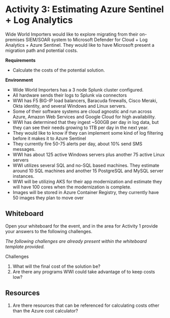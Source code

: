 # Activity 3: Estimating Azure Sentinel + Log Analytics

Wide World Importers would like to explore migrating from their on-premises SIEM/SOAR system to Microsoft Defender for Cloud + Log Analytics + Azure Sentinel.  They would like to have Microsoft present a migration path and potential costs.

**Requirements**

* Calculate the costs of the potential solution.

**Environment**

* Wide World Importers has a 3 node Splunk cluster configured.
* All hardware sends their logs to Splunk via connectors
* WWI has F5 BIG-IP load balancers, Baracuda firewalls, Cisco Meraki, Okta identity, and several Windows and Linux servers.
* Some of their software systems are cloud agnostic and run across Azure, Amazon Web Services and Google Cloud for high availability.
* WWI has determined that they ingest ~500GB per day in log data, but they can see their needs growing to 1TB per day in the next year.
* They would like to know if they can implement some kind of log filtering before it makes it to Azure Sentinel
* They currently fire 50-75 alerts per day, about 10% send SMS messages.
* WWI has about 125 active Windows servers plus another 75 active Linux servers
* WWI utilizes several SQL and no-SQL based machines.  They estimate around 10 SQL machines and another 15 PostgreSQL and MySQL server instances.
* WWI will be utilizing AKS for their app modernization and estimate they will have 100 cores when the modernization is complete.
* Images will be stored in Azure Container Registry, they currently have 50 images they plan to move over

## Whiteboard

Open your whiteboard for the event, and in the area for Activity 1 provide your answers to the following challenges.

*The following challenges are already present within the whiteboard template provided.*

Challenges

1. What will the final cost of the solution be?
2. Are there any programs WWI could take advantage of to keep costs low?

## Resources

1. Are there resources that can be referenced for calculating costs other than the Azure cost calculator?
